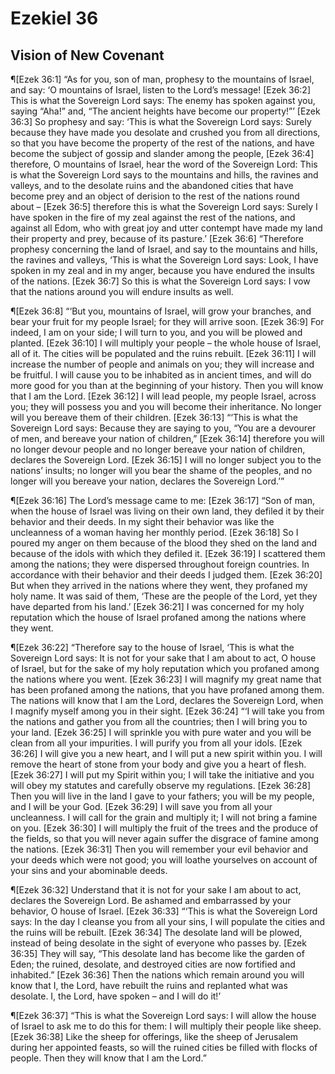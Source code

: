 # Ezekiel 36

## Vision of New Covenant
¶[Ezek 36:1] “As for you, son of man, prophesy to the mountains of Israel, and say: ‘O mountains of Israel, listen to the Lord’s message!
[Ezek 36:2] This is what the Sovereign Lord says: The enemy has spoken against you, saying “Aha!” and, “The ancient heights have become our property!”’
[Ezek 36:3] So prophesy and say: ‘This is what the Sovereign Lord says: Surely because they have made you desolate and crushed you from all directions, so that you have become the property of the rest of the nations, and have become the subject of gossip and slander among the people,
[Ezek 36:4] therefore, O mountains of Israel, hear the word of the Sovereign Lord: This is what the Sovereign Lord says to the mountains and hills, the ravines and valleys, and to the desolate ruins and the abandoned cities that have become prey and an object of derision to the rest of the nations round about –
[Ezek 36:5] therefore this is what the Sovereign Lord says: Surely I have spoken in the fire of my zeal against the rest of the nations, and against all Edom, who with great joy and utter contempt have made my land their property and prey, because of its pasture.’
[Ezek 36:6] “Therefore prophesy concerning the land of Israel, and say to the mountains and hills, the ravines and valleys, ‘This is what the Sovereign Lord says: Look, I have spoken in my zeal and in my anger, because you have endured the insults of the nations.
[Ezek 36:7] So this is what the Sovereign Lord says: I vow that the nations around you will endure insults as well.

¶[Ezek 36:8] “‘But you, mountains of Israel, will grow your branches, and bear your fruit for my people Israel; for they will arrive soon.
[Ezek 36:9] For indeed, I am on your side; I will turn to you, and you will be plowed and planted.
[Ezek 36:10] I will multiply your people – the whole house of Israel, all of it. The cities will be populated and the ruins rebuilt.
[Ezek 36:11] I will increase the number of people and animals on you; they will increase and be fruitful. I will cause you to be inhabited as in ancient times, and will do more good for you than at the beginning of your history. Then you will know that I am the Lord.
[Ezek 36:12] I will lead people, my people Israel, across you; they will possess you and you will become their inheritance. No longer will you bereave them of their children.
[Ezek 36:13] “‘This is what the Sovereign Lord says: Because they are saying to you, “You are a devourer of men, and bereave your nation of children,”
[Ezek 36:14] therefore you will no longer devour people and no longer bereave your nation of children, declares the Sovereign Lord.
[Ezek 36:15] I will no longer subject you to the nations’ insults; no longer will you bear the shame of the peoples, and no longer will you bereave your nation, declares the Sovereign Lord.’”

¶[Ezek 36:16] The Lord’s message came to me:
[Ezek 36:17] “Son of man, when the house of Israel was living on their own land, they defiled it by their behavior and their deeds. In my sight their behavior was like the uncleanness of a woman having her monthly period.
[Ezek 36:18] So I poured my anger on them because of the blood they shed on the land and because of the idols with which they defiled it.
[Ezek 36:19] I scattered them among the nations; they were dispersed throughout foreign countries. In accordance with their behavior and their deeds I judged them.
[Ezek 36:20] But when they arrived in the nations where they went, they profaned my holy name. It was said of them, ‘These are the people of the Lord, yet they have departed from his land.’
[Ezek 36:21] I was concerned for my holy reputation which the house of Israel profaned among the nations where they went.

¶[Ezek 36:22] “Therefore say to the house of Israel, ‘This is what the Sovereign Lord says: It is not for your sake that I am about to act, O house of Israel, but for the sake of my holy reputation which you profaned among the nations where you went.
[Ezek 36:23] I will magnify my great name that has been profaned among the nations, that you have profaned among them. The nations will know that I am the Lord, declares the Sovereign Lord, when I magnify myself among you in their sight.
[Ezek 36:24] “‘I will take you from the nations and gather you from all the countries; then I will bring you to your land.
[Ezek 36:25] I will sprinkle you with pure water and you will be clean from all your impurities. I will purify you from all your idols.
[Ezek 36:26] I will give you a new heart, and I will put a new spirit within you. I will remove the heart of stone from your body and give you a heart of flesh.
[Ezek 36:27] I will put my Spirit within you; I will take the initiative and you will obey my statutes and carefully observe my regulations.
[Ezek 36:28] Then you will live in the land I gave to your fathers; you will be my people, and I will be your God.
[Ezek 36:29] I will save you from all your uncleanness. I will call for the grain and multiply it; I will not bring a famine on you.
[Ezek 36:30] I will multiply the fruit of the trees and the produce of the fields, so that you will never again suffer the disgrace of famine among the nations.
[Ezek 36:31] Then you will remember your evil behavior and your deeds which were not good; you will loathe yourselves on account of your sins and your abominable deeds.

¶[Ezek 36:32] Understand that it is not for your sake I am about to act, declares the Sovereign Lord. Be ashamed and embarrassed by your behavior, O house of Israel.
[Ezek 36:33] “‘This is what the Sovereign Lord says: In the day I cleanse you from all your sins, I will populate the cities and the ruins will be rebuilt.
[Ezek 36:34] The desolate land will be plowed, instead of being desolate in the sight of everyone who passes by.
[Ezek 36:35] They will say, “This desolate land has become like the garden of Eden; the ruined, desolate, and destroyed cities are now fortified and inhabited.”
[Ezek 36:36] Then the nations which remain around you will know that I, the Lord, have rebuilt the ruins and replanted what was desolate. I, the Lord, have spoken – and I will do it!’

¶[Ezek 36:37] “This is what the Sovereign Lord says: I will allow the house of Israel to ask me to do this for them: I will multiply their people like sheep.
[Ezek 36:38] Like the sheep for offerings, like the sheep of Jerusalem during her appointed feasts, so will the ruined cities be filled with flocks of people. Then they will know that I am the Lord.”
